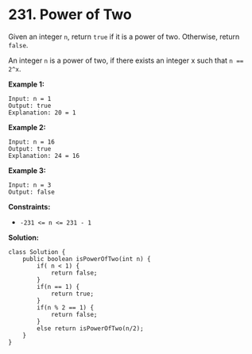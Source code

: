 # 231. Power of Two

Given an integer `n`, return `true` if it is a power of two. Otherwise, return `false`.

An integer `n` is a power of two, if there exists an integer x such that `n == 2^x`.


**Example 1:**
```
Input: n = 1
Output: true
Explanation: 20 = 1
```
**Example 2:**
```
Input: n = 16
Output: true
Explanation: 24 = 16
```
**Example 3:**
```
Input: n = 3
Output: false
```

**Constraints:**

* `-231 <= n <= 231 - 1`

**Solution:** 
```
class Solution {
    public boolean isPowerOfTwo(int n) {
        if( n < 1) { 
            return false;
        }
        if(n == 1) {
            return true;
        }
        if(n % 2 == 1) {
            return false;
        }
        else return isPowerOfTwo(n/2);
    }
}
```
